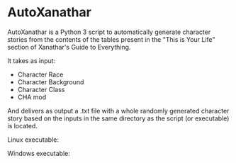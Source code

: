 # AutoXanathar

AutoXanathar is a Python 3 script to automatically generate character stories from the contents of the tables present in the "This is Your Life" section of Xanathar's Guide to Everything.

It takes as input:
- Character Race
- Character Background
- Character Class
- CHA mod

And delivers as output a .txt file with a whole randomly generated character story based on the inputs in the same directory as the script (or executable) is located.

Linux executable: <link>

Windows executable: <link>
